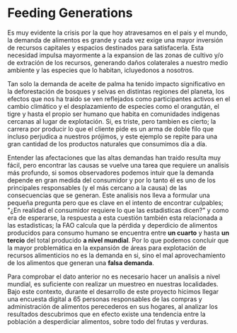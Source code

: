 # Feeding Generations

Es muy evidente la crisis por la que hoy atravesamos en el pais y el mundo, la demanda de alimentos es grande y cada vez exige una mayor inversión de recursos capitales y espacios
destinados para satisfacerla. Esta necesidad impulsa mayormente a la expansion de las zonas de cultivo y/o de extración de los recursos, generando daños colaterales a nuestro medio ambiente y las especies que lo habitan, icluyedonos a nosotros.

Tan solo la demanda de aceite de palma ha tenido impacto significativo en la deforestación de bosques y selvas en distintas regiones del planeta, los efectos que nos ha traido se ven reflejados como participantes activos en el cambio climático y el desplazamiento de especies como el orangután, el tigre y hasta el propio ser humano que habita en comunidades indigenas cercanas al lugar de explotación. Si, es triste, pero tambien es cierto; la carrera por producir lo que el cliente pide es un arma de doble filo que incluso perjudica a nuestros prójimos, y este ejemplo se repite para una gran cantidad de los productos naturales que consumimos día a día.

Entender las afectaciones que las altas demandas han traido resulta muy fácil, pero encontrar las causas se vuelve una tarea que requiere un analisis más profundo, si somos observadores podemos intuir que la demanda depende en gran medida del consumidor y por lo tanto él es uno de los principales responsables (y el más cercano a la causa) de las consecuencias que se generan. Este analisis nos lleva a formular una pequeña pregunta pero que es clave en el intento de encontrar culpables; "¿En realidad el consumidor requiere lo que las estadisticas dicen?" y como era de esperarse, la respuesta a esta cuestión también esta relacionada a las estadisticas; la FAO calcula que la pérdida y deperdicio de alimentos producidos para consumo humano se encuentra entre **un
cuarto** y hasta **un tercio** del total producido **a nivel mundial**. Por lo que podemos concluir que la mayor problemática en la expansión de áreas para explotación de recursos alimenticios no es la demanda en si, sino el mal aprovechamiento de los alimentos que generan una **falsa demanda**.

Para comprobar el dato anterior no es necesario hacer un analisis a nivel mundial, es suficiente con realizar un muestreo en nuestras localidades. Bajo este contexto, durante el desarrollo de este proyecto hicimos llegar una encuesta digital a 65 personas responsables de las compras y administración de alimentos perecederos en sus hogares, al analizar los resultados descubrimos que en efecto existe una tendencia entre la población a desperdiciar alimentos, sobre todo del frutas y verduras.

